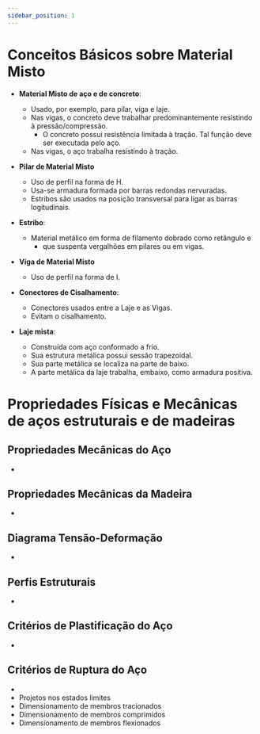 ```yaml
---
sidebar_position: 1
---
```


# Conceitos Básicos sobre Material Misto

- **Material Misto de aço e de concreto**:
    - Usado, por exemplo, para pilar, viga e laje.
    - Nas vigas, o concreto deve trabalhar predominantemente resistindo à pressão/compressão.
        - O concreto possui resistência limitada à tração. Tal função deve ser executada pelo aço.
    - Nas vigas, o aço trabalha resistindo à tração.

- **Pilar de Material Misto**
    - Uso de perfil na forma de H.
    - Usa-se armadura formada por barras redondas nervuradas.
    - Estribos são usados na posição transversal para ligar as barras logitudinais. 

- **Estribo**:
    - Material metálico em forma de filamento dobrado como retângulo e
        - que suspenta vergalhões em pilares ou em vigas. 

- **Viga de Material Misto**
    - Uso de perfil na forma de I.

- **Conectores de Cisalhamento**:
    - Conectores usados entre a Laje e as Vigas.
    - Evitam o cisalhamento.
    
- **Laje mista**:
    - Construída com aço conformado a frio.
    - Sua estrutura metálica possui sessão trapezoidal.
    - Sua parte metálica se localiza na parte de baixo.
    - A parte metálica da laje trabalha, embaixo, como armadura positiva.
    
    
    
# Propriedades Físicas e Mecânicas de aços estruturais e de madeiras
## Propriedades Mecânicas do Aço
- 
## Propriedades Mecânicas da Madeira
- 
## Diagrama Tensão-Deformação
-
## Perfis Estruturais
-
## Critérios de Plastificação do Aço
-
## Critérios de Ruptura do Aço
- 
- Projetos nos estados limites
- Dimensionamento de membros tracionados
- Dimensionamento de membros comprimidos
- Dimensionamento de membros flexionados



